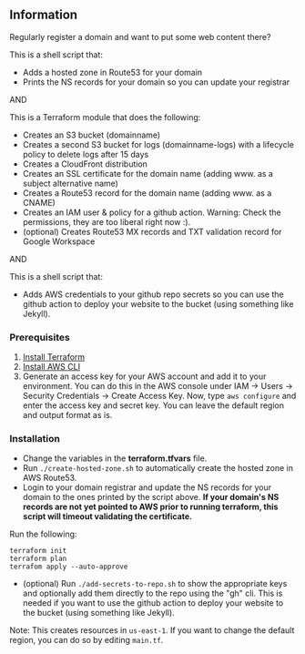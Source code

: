 ## Information

Regularly register a domain and want to put some web content there?


This is a shell script that:
* Adds a hosted zone in Route53 for your domain
* Prints the NS records for your domain so you can update your registrar

AND

This is a Terraform module that does the following:
* Creates an S3 bucket (domainname)
* Creates a second S3 bucket for logs (domainname-logs) with a lifecycle policy to delete logs after 15 days
* Creates a CloudFront distribution
* Creates an SSL certificate for the domain name (adding www. as a subject alternative name)
* Creates a Route53 record for the domain name (adding www. as a CNAME)
* Creates an IAM user & policy for a github action.  Warning: Check the permissions, they are too liberal right now :).
* (optional) Creates Route53 MX records and TXT validation record for Google Workspace
  
AND

This is a shell script that:
* Adds AWS credentials to your github repo secrets so you can use the github action to deploy your website to the bucket (using something like Jekyll).




### Prerequisites


1. [Install Terraform](https://developer.hashicorp.com/terraform/tutorials/aws-get-started/install-cli)
2. [Install AWS CLI](https://docs.aws.amazon.com/cli/latest/userguide/install-cliv2.html)
3. Generate an access key for your AWS account and add it to your environment.  You can do this in the AWS console under IAM -> Users -> Security Credentials -> Create Access Key.    Now, type `aws configure` and enter the access key and secret key.  You can leave the default region and output format as is.


### Installation

* Change the variables in the **terraform.tfvars** file.
* Run `./create-hosted-zone.sh` to automatically create the hosted zone in AWS Route53.
* Login to your domain registrar and update the NS records for your domain to the ones printed by the script above.
**If your domain's NS records are not yet pointed to AWS prior to running terraform, this script will timeout validating the certificate.**

Run the following:
```
terraform init
terraform plan
terrafom apply --auto-approve
```
* (optional) Run `./add-secrets-to-repo.sh` to show the appropriate keys and optionally add them directly to the repo using the "gh" cli.   This is needed if you want to use the github action to deploy your website to the bucket (using something like Jekyll).

Note: This creates resources in `us-east-1`.  If you want to change the default region, you can do so by editing `main.tf`.
